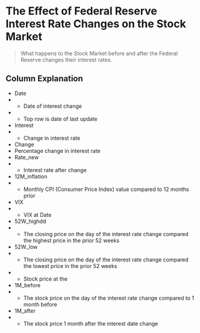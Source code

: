 # The Effect of Federal Reserve Interest Rate Changes on the Stock Market
> What happens to the Stock Market before and after the Federal Reserve changes their interest rates.
> 
## Column Explanation
- Date
- - Date of interest change
- - Top row is date of last update
- Interest
- - Change in interest rate
- Change
-  Percentage change in interest rate
- Rate_new
- - Interest rate after change
- 12M_inflation
- - Monthly CPI (Consumer Price Index) value compared to 12 months prior 
- VIX
- - VIX at Date
- 52W_highdd
- - The closing price on the day of the interest rate change compared the highest price in the prior 52 weeks
- 52W_low
- - The closing price on the day of the interest rate change compared the lowest price in the prior 52 weeks
- - Stock price at the 
- 1M_before
- - The stock price on the day of the interest rate change compared to 1 month before
- 1M_after
- - The stock price 1 month after the interest date change

